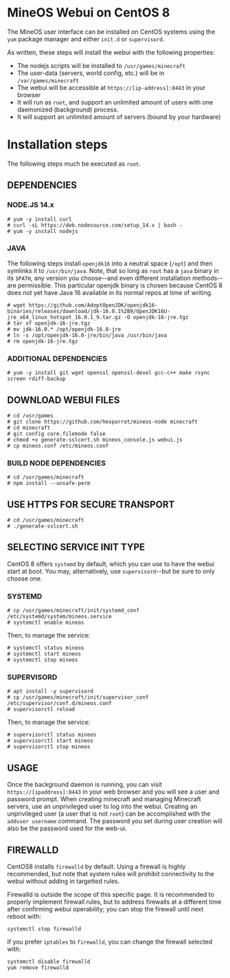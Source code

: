 # MineOS Webui on CentOS 8

The MineOS user interface can be installed on CentOS systems using the `yum` package manager and either `init.d` or `supervisord`.

As written, these steps will install the webui with the following properties:

- The nodejs scripts will be installed to `/usr/games/minecraft`
- The user-data (servers, world config, etc.) will be in `/var/games/minecraft`
- The webui will be accessible at `https://[ip-address]:8443` in your browser
- It will run as `root`, and support an unlimited amount of users with one daemonized (background) process.
- It will support an unlimited amount of servers (bound by your hardware)

# Installation steps

The following steps much be executed as `root`.

## DEPENDENCIES

### NODE.JS 14.x

```
# yum -y install curl
# curl -sL https://deb.nodesource.com/setup_14.x | bash -
# yum -y install nodejs
```

### JAVA

The following steps install `openjdk16` into a neutral space (`/opt`) and then symlinks it to `/usr/bin/java`. Note, that so long as `root` has a `java` binary in its `$PATH`, any version you choose--and even different installation methods--are permissible. This particular openjdk binary is chosen because CentOS 8 does not yet have Java 16 available in its normal repos at time of writing.

```
# wget https://github.com/AdoptOpenJDK/openjdk16-binaries/releases/download/jdk-16.0.1%2B9/OpenJDK16U-jre_x64_linux_hotspot_16.0.1_9.tar.gz -O openjdk-16-jre.tgz
# tar xf openjdk-16-jre.tgz
# mv jdk-16.0.* /opt/openjdk-16.0-jre
# ln -s /opt/openjdk-16.0-jre/bin/java /usr/bin/java
# rm openjdk-16-jre.tgz
```

### ADDITIONAL DEPENDENCIES

```
# yum -y install git wget openssl openssl-devel gcc-c++ make rsync screen rdiff-backup
```

## DOWNLOAD WEBUI FILES

```
# cd /usr/games
# git clone https://github.com/hexparrot/mineos-node minecraft
# cd minecraft
# git config core.filemode false
# chmod +x generate-sslcert.sh mineos_console.js webui.js
# cp mineos.conf /etc/mineos.conf
```

### BUILD NODE DEPENDENCIES

```
# cd /usr/games/minecraft
# npm install --unsafe-perm
```

## USE HTTPS FOR SECURE TRANSPORT

```
# cd /usr/games/minecraft
# ./generate-sslcert.sh
```

## SELECTING SERVICE INIT TYPE

CentOS 8 offers `systemd` by default, which you can use to have the webui start at boot. You may, alternatively, use `supervisord`--but be sure to only choose one.

### SYSTEMD

```
# cp /usr/games/minecraft/init/systemd_conf /etc/systemd/system/mineos.service
# systemctl enable mineos
```

Then, to manage the service:

```
# systemctl status mineos
# systemctl start mineos
# systemctl stop mineos
```

### SUPERVISORD

```
# apt install -y supervisord
# cp /usr/games/minecraft/init/supervisor_conf /etc/supervisor/conf.d/mineos.conf
# supervisorctl reload
```

Then, to manage the service:

```
# supervisorctl status mineos
# supervisorctl start mineos
# supervisorctl stop mineos
```

## USAGE

Once the background daemon is running, you can visit `https://[ipaddress]:8443` in your web browser and you will see a user and password prompt. When creating minecraft and managing Minecraft servers, use an unprivileged user to log into the webui. Creating an unprivileged user (a user that is not `root`) can be accomplished with the `adduser username` command. The password you set during user creation will also be the password used for the web-ui.

## FIREWALLD

CentOS8 installs `firewalld` by default. Using a firewall is highly recommended, but note that system rules will prohibit connectivity to the webui without adding in targetted rules.

Firewalld is outside the scope of this specific page. It is recommended to properly implement firewall rules, but to address firewalls at a different time after confirming webui operability; you can stop the firewall until next reboot with:

`systemctl stop firewalld`

If you prefer `iptables` to `firewalld`, you can change the firewall selected with:

```
systemctl disable firewalld
yum remove firewalld
```
